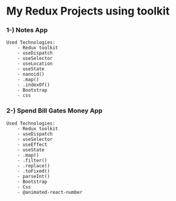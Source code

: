 # My Redux Projects using toolkit

### 1-) Notes App
    Used Technologies:
        - Redux toolkit
        - useDispatch
        - useSelector
        - useLocation
        - useState
        - nanoid()
        - .map()
        - .indexOf()
        - Bootstrap
        - css


### 2-) Spend Bill Gates Money App
    Used Technologies:
        - Redux toolkit
        - useDispatch
        - useSelector
        - useEffect
        - useState
        - .map()
        - .filter()
        - .replace()
        - .toFixed()
        - parseInt()
        - Bootstrap
        - Css
        - @animated-react-number

